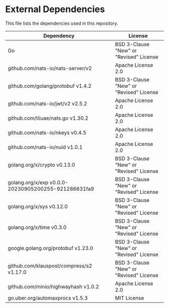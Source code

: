 # External Dependencies

This file lists the dependencies used in this repository.

| Dependency | License |
|-|-|
| Go | BSD 3-Clause "New" or "Revised" License |
| github.com/nats-io/nats-server/v2 | Apache License 2.0 |
| github.com/golang/protobuf v1.4.2 | BSD 3-Clause "New" or "Revised" License |
| github.com/nats-io/jwt/v2 v2.5.2 | Apache License 2.0 |
| github.com/tiiuae/nats.go v1.30.2 | Apache License 2.0 |
| github.com/nats-io/nkeys v0.4.5 | Apache License 2.0 |
| github.com/nats-io/nuid v1.0.1 | Apache License 2.0 |
| golang.org/x/crypto v0.13.0 | BSD 3-Clause "New" or "Revised" License |
| golang.org/x/exp v0.0.0-20230905200255-921286631fa9 | BSD 3-Clause "New" or "Revised" License |
| golang.org/x/sys v0.12.0 | BSD 3-Clause "New" or "Revised" License |
| golang.org/x/time v0.3.0 | BSD 3-Clause "New" or "Revised" License |
| google.golang.org/protobuf v1.23.0 | BSD 3-Clause "New" or "Revised" License |
| github.com/klauspost/compress/s2 v1.17.0 | BSD 3-Clause "New" or "Revised" License |
| github.com/minio/highwayhash v1.0.2 | Apache License 2.0 |
| go.uber.org/automaxprocs v1.5.3 | MIT License |
